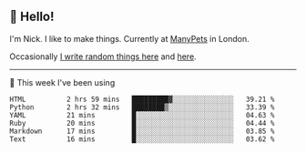 ## 👋 Hello! 

I'm Nick. I like to make things. Currently at [ManyPets](https://manypets.com) in London.

Occasionally [I write random things here](https://nicksnell.com) and [here](https://twitter.com/nicksnell).

-------

🚀 This week I've been using

<!--START_SECTION:waka-->

```text
HTML          2 hrs 59 mins   █████████▓░░░░░░░░░░░░░░░   39.21 %
Python        2 hrs 32 mins   ████████▒░░░░░░░░░░░░░░░░   33.39 %
YAML          21 mins         █░░░░░░░░░░░░░░░░░░░░░░░░   04.63 %
Ruby          20 mins         █░░░░░░░░░░░░░░░░░░░░░░░░   04.44 %
Markdown      17 mins         █░░░░░░░░░░░░░░░░░░░░░░░░   03.85 %
Text          16 mins         █░░░░░░░░░░░░░░░░░░░░░░░░   03.62 %
```

<!--END_SECTION:waka-->
